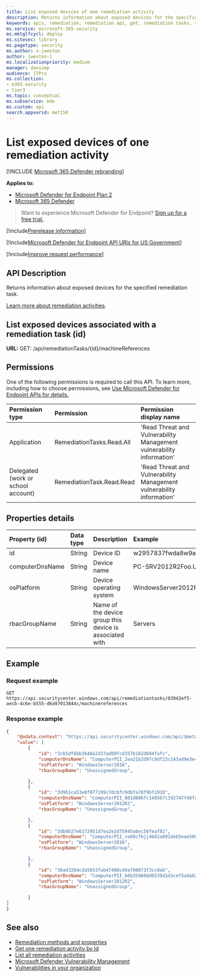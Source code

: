 ```yaml
---
title: List exposed devices of one remediation activity
description: Returns information about exposed devices for the specified remediation task.
keywords: apis, remediation, remediation api, get, remediation tasks, remediation exposed devices
ms.service: microsoft-365-security
ms.mktglfcycl: deploy
ms.sitesec: library
ms.pagetype: security
ms.author: v-jweston
author: jweston-1
ms.localizationpriority: medium
manager: dansimp
audience: ITPro
ms.collection: 
- m365-security
- tier3
ms.topic: conceptual
ms.subservice: mde
ms.custom: api
search.appverid: met150
---
```


# List exposed devices of one remediation activity

[!INCLUDE [Microsoft 365 Defender rebranding](../../includes/microsoft-defender.md)]

**Applies to:**

- [Microsoft Defender for Endpoint Plan 2](https://go.microsoft.com/fwlink/?linkid=2154037)
- [Microsoft 365 Defender](https://go.microsoft.com/fwlink/?linkid=2118804)

> Want to experience Microsoft Defender for Endpoint? [Sign up for a free trial.](https://signup.microsoft.com/create-account/signup?products=7f379fee-c4f9-4278-b0a1-e4c8c2fcdf7e&ru=https://aka.ms/MDEp2OpenTrial?ocid=docs-wdatp-exposedapis-abovefoldlink)

[!include[Prerelease information](../../includes/prerelease.md)]

[!include[Microsoft Defender for Endpoint API URIs for US Government](../../includes/microsoft-defender-api-usgov.md)]

[!include[Improve request performance](../../includes/improve-request-performance.md)]

## API Description

Returns information about exposed devices for the specified remediation task.

[Learn more about remediation activities](tvm-remediation.md).

## List exposed devices associated with a remediation task (id)

**URL:** GET: /api/remediationTasks/\{id\}/machineReferences

## Permissions

One of the following permissions is required to call this API. To learn more, including how to choose permissions, see [Use Microsoft Defender for Endpoint APIs for details.](apis-intro.md)

Permission type|Permission|Permission display name
:---|:---|:---
Application|RemediationTasks.Read.All|\'Read Threat and Vulnerability Management vulnerability information\'
Delegated (work or school account)|RemediationTask.Read.Read|\'Read Threat and Vulnerability Management vulnerability information\'

## Properties details

Property (id)|Data type|Description|Example
:---|:---|:---|:---
id|String|Device ID|w2957837fwda8w9ae7f023dba081059dw8d94503
computerDnsName|String|Device name|PC-SRV2012R2Foo.UserNameVldNet.local
osPlatform|String|Device operating system|WindowsServer2012R2
rbacGroupName|String|Name of the device group this device is associated with|Servers

## Example

### Request example

```http
GET https://api.securitycenter.windows.com/api/remediationtasks/03942ef5-aecb-4c6e-b555-d6a97013844c/machinereferences
```

### Response example

```json
{
    "@odata.context": "https://api.securitycenter.windows.com/api/$metadata#MachineReferences",
    "value": [
        {
            "id": "3cb5df6bb3640a2d37ad09fcd357b182d684fafc",
            "computerDnsName": "ComputerPII_2ea21b2d97c9df23c143ad9e3e454cb674232529.DomainPII_21eed80b086e79bdfa178eabfa25e8be9acfa346.corp.contoso.com",
            "osPlatform": "WindowsServer2016",
            "rbacGroupName": "UnassignedGroup",

        },
        {
            "id": "3d9b1ca53e8f077199c7dcbfc9dbfa78f9bf1918",
            "computerDnsName": "ComputerPII_001d606fc149567c192747f48fae304b43c0ddba.DomainxPII_21eed80b086e79bdfa178eabfa25e8be9acfa346.corp.contoso.com",
            "osPlatform": "WindowsServer2012R2",
            "rbacGroupName": "UnassignedGroup",

        },
        {
            "id": "3db8b27e6172951d7ea2e2d75945abec56feaf82",
            "computerDnsName": "ComputerPII_ce60cfbjj4b82a091deb5eae560332bba99a9bd7.DomainPII_0bc1aee0fa396d175e514bd61a9e7a5b2b07ee8e.corp.contoso.com",
            "osPlatform": "WindowsServer2016",
            "rbacGroupName": "UnassignedGroup",

        },
        {
            "id": "3bad326dcda5b53fab47408cd4a7080f3f3cc8ab",
            "computerDnsName": "ComputerPII_b6b35960dd6539d1d1cef5ada02e235e7b357408.DomainPII_21eed80b089e76bdfa178eadfa25e8de9acfa346.corp.contoso.com",
            "osPlatform": "WindowsServer2012R2",
            "rbacGroupName": "UnassignedGroup",

        }
]
}
```

## See also

- [Remediation methods and properties](get-remediation-methods-properties.md)
- [Get one remediation activity by Id](get-remediation-one-activity.md)
- [List all remediation activities](get-remediation-all-activities.md)
- [Microsoft Defender Vulnerability Management](next-gen-threat-and-vuln-mgt.md)
- [Vulnerabilities in your organization](tvm-weaknesses.md)
